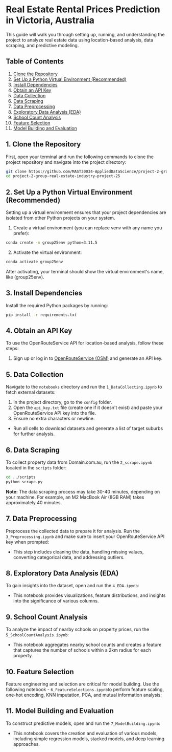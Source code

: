 # Real Estate Rental Prices Prediction in Victoria, Australia

This guide will walk you through setting up, running, and understanding the project to analyze real estate data using location-based analysis, data scraping, and predictive modeling.

## Table of Contents
1. [Clone the Repository](#1-clone-the-repository)
2. [Set Up a Python Virtual Environment (Recommended)](#2-set-up-a-python-virtual-environment-recommended)
3. [Install Dependencies](#3-install-dependencies)
4. [Obtain an API Key](#4-obtain-an-api-key)
5. [Data Collection](#5-data-collection)
6. [Data Scraping](#6-data-scraping)
7. [Data Preprocessing](#7-data-preprocessing)
8. [Exploratory Data Analysis (EDA)](#8-exploratory-data-analysis-eda)
9. [School Count Analysis](#9-school-count-analysis)
10. [Feature Selection](#10-feature-selection)
11. [Model Building and Evaluation](#11-model-building-and-evaluation)

## 1. Clone the Repository

First, open your terminal and run the following commands to clone the project repository and navigate into the project directory:

```bash
git clone https://github.com/MAST30034-AppliedDataScience/project-2-group-real-estate-industry-project-25.git
cd project-2-group-real-estate-industry-project-25
```

## 2. Set Up a Python Virtual Environment (Recommended)
Setting up a virtual environment ensures that your project dependencies are isolated from other Python projects on your system.

1. Create a virtual environment (you can replace venv with any name you prefer):
``` bash
conda create -n group25env python=3.11.5
```

2. Activate the virtual environment:

  ``` bash
  conda activate group25env
  ```


After activating, your terminal should show the virtual environment's name, like (group25env).


## 3. Install Dependencies

Install the required Python packages by running:

```bash
pip install -r requirements.txt
```

## 4. Obtain an API Key

To use the OpenRouteService API for location-based analysis, follow these steps:

1. Sign up or log in to [OpenRouteService (OSM)](https://openrouteservice.org/dev/#/login) and generate an API key.

## 5. Data Collection

Navigate to the `notebooks` directory and run the `1_DataCollecting.ipynb` to fetch external datasets:



1. In the project directory, go to the `config` folder.
2. Open the `api_key.txt` file (create one if it doesn't exist) and paste your OpenRouteService API key into the file.
3. Ensure no extra characters or newline.

* Run all cells to download datasets and generate a list of target suburbs for further analysis.

## 6. Data Scraping

To collect property data from Domain.com.au, run the `2_scrape.ipynb` located in the `scripts` folder:

```bash
cd ../scripts
python scrape.py
```
**Note:** The data scraping process may take 30-40 minutes, depending on your machine. For example, an M2 MacBook Air (8GB RAM) takes approximately 40 minutes.


## 7. Data Preprocessing

Preprocess the collected data to prepare it for analysis. Run the `3_Preprocessing.ipynb` and make sure to insert your OpenRouteService API key when prompted:


* This step includes cleaning the data, handling missing values, converting categorical data, and addressing outliers.

## 8. Exploratory Data Analysis (EDA)

To gain insights into the dataset, open and run the `4_EDA.ipynb`:


* This notebook provides visualizations, feature distributions, and insights into the significance of various columns.

## 9. School Count Analysis

To analyze the impact of nearby schools on property prices, run the `5_SchoolCountAnalysis.ipynb`:



* This notebook aggregates nearby school counts and creates a feature that captures the number of schools within a 2km radius for each property.

## 10. Feature Selection

Feature engineering and selection are critical for model building. Use the following notebook - `6_FeatureSelections.ipynb`to perform feature scaling, one-hot encoding, KNN imputation, PCA, and mutual information analysis:


## 11. Model Building and Evaluation

To construct predictive models, open and run the `7_ModelBuilding.ipynb`:

* This notebook covers the creation and evaluation of various models, including simple regression models, stacked models, and deep learning approaches.
